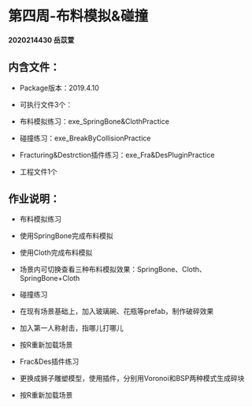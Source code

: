 # 第四周-布料模拟&碰撞

#### 2020214430 岳苡萱

## 内含文件：

* Package版本：2019.4.10
  
 * 可执行文件3个：
 
  * 布料模拟练习：exe_SpringBone&ClothPractice
  
  * 碰撞练习：exe_BreakByCollisionPractice
  
  * Fracturing&Destrction插件练习：exe_Fra&DesPluginPractice
 
 * 工程文件1个
  
## 作业说明：

 * 布料模拟练习
 
  * 使用SpringBone完成布料模拟
  
  * 使用Cloth完成布料模拟
  
  * 场景内可切换查看三种布料模拟效果：SpringBone、Cloth、SpringBone+Cloth
  
 * 碰撞练习
 
  * 在现有场景基础上，加入玻璃碗、花瓶等prefab，制作破碎效果
  
  * 加入第一人称射击，指哪儿打哪儿
  
  * 按R重新加载场景
  
 * Frac&Des插件练习
 
  * 更换成狮子雕塑模型，使用插件，分别用Voronoi和BSP两种模式生成碎块
  
  * 按R重新加载场景
